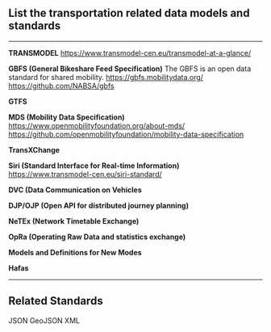 ## List the transportation related data models and standards
---- ---- ---- ---- ----
**TRANSMODEL** 
https://www.transmodel-cen.eu/transmodel-at-a-glance/

**GBFS (General Bikeshare Feed Specification)**
The GBFS is an open data standard for shared mobility.
https://gbfs.mobilitydata.org/
https://github.com/NABSA/gbfs

**GTFS**

**MDS (Mobility Data Specification)**
https://www.openmobilityfoundation.org/about-mds/
https://github.com/openmobilityfoundation/mobility-data-specification

**TransXChange**

**Siri (Standard Interface for Real-time Information)**
https://www.transmodel-cen.eu/siri-standard/

**DVC (Data Communication on Vehicles**

**DJP/OJP (Open API for distributed journey planning)**

**NeTEx (Network Timetable Exchange)**

**OpRa (Operating Raw Data and statistics exchange)**

**Models and Definitions for New Modes**

**Hafas**

---- ---- ---- ---- ----
## Related Standards
JSON
GeoJSON 
XML




